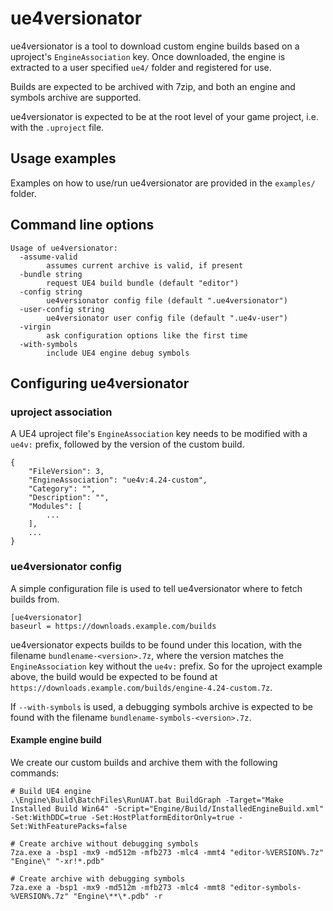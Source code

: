 # ue4versionator

ue4versionator is a tool to download custom engine builds based on a uproject's
`EngineAssociation` key. Once downloaded, the engine is extracted to a user specified
`ue4/` folder and registered for use.

Builds are expected to be archived with 7zip, and both an engine and symbols
archive are supported.

ue4versionator is expected to be at the root level of your game project, i.e. with the `.uproject` file.

## Usage examples

Examples on how to use/run ue4versionator are provided in the `examples/` folder.

## Command line options

```
Usage of ue4versionator:
  -assume-valid
        assumes current archive is valid, if present
  -bundle string
        request UE4 build bundle (default "editor")
  -config string
        ue4versionator config file (default ".ue4versionator")
  -user-config string
        ue4versionator user config file (default ".ue4v-user")
  -virgin
        ask configuration options like the first time
  -with-symbols
        include UE4 engine debug symbols
```

## Configuring ue4versionator

### uproject association

A UE4 uproject file's `EngineAssociation` key needs to be modified with a
`ue4v:` prefix, followed by the version of the custom build.

```
{
    "FileVersion": 3,
    "EngineAssociation": "ue4v:4.24-custom",
    "Category": "",
    "Description": "",
    "Modules": [
        ...
    ],
    ...
}
```

### ue4versionator config

A simple configuration file is used to tell ue4versionator where to fetch builds
from.

```
[ue4versionator]
baseurl = https://downloads.example.com/builds
```

ue4versionator expects builds to be found under this location, with the
filename `bundlename-<version>.7z`, where the version matches the
`EngineAssociation` key without the `ue4v:` prefix. So for the
uproject example above, the build would be expected to be found at
`https://downloads.example.com/builds/engine-4.24-custom.7z`.

If `--with-symbols` is used, a debugging symbols archive is expected to be
found with the filename `bundlename-symbols-<version>.7z`.

#### Example engine build

We create our custom builds and archive them with the following commands:

```
# Build UE4 engine
.\Engine\Build\BatchFiles\RunUAT.bat BuildGraph -Target="Make Installed Build Win64" -Script="Engine/Build/InstalledEngineBuild.xml" -Set:WithDDC=true -Set:HostPlatformEditorOnly=true -Set:WithFeaturePacks=false

# Create archive without debugging symbols
7za.exe a -bsp1 -mx9 -md512m -mfb273 -mlc4 -mmt4 "editor-%VERSION%.7z" "Engine\" "-xr!*.pdb"

# Create archive with debugging symbols
7za.exe a -bsp1 -mx9 -md512m -mfb273 -mlc4 -mmt8 "editor-symbols-%VERSION%.7z" "Engine\**\*.pdb" -r
```
